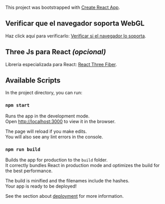 This project was bootstrapped with [Create React App](https://github.com/facebook/create-react-app).

## Verificar que el navegador soporta WebGL

Haz click aquí para verificarlo: [Verificar si el navegador lo soporta](https://get.webgl.org/).


## Three Js para React _(opcional)_

Librería especializada para React: [React Three Fiber](https://github.com/react-spring/react-three-fiber).

## Available Scripts

In the project directory, you can run:

### `npm start`

Runs the app in the development mode.<br />
Open [http://localhost:3000](http://localhost:3000) to view it in the browser.

The page will reload if you make edits.<br />
You will also see any lint errors in the console.

### `npm run build`

Builds the app for production to the `build` folder.<br />
It correctly bundles React in production mode and optimizes the build for the best performance.

The build is minified and the filenames include the hashes.<br />
Your app is ready to be deployed!

See the section about [deployment](https://facebook.github.io/create-react-app/docs/deployment) for more information.